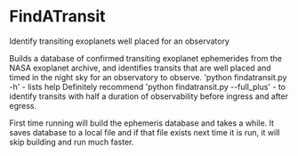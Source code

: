# FindATransit
Identify transiting exoplanets well placed for an observatory

Builds a database of confirmed transiting exoplanet ephemerides from the NASA exoplanet archive, and identifies transits that are well placed and timed in the night sky for an observatory to observe.
'python findatransit.py -h' - lists help
Definitely recommend 
'python findatransit.py --full_plus' - to identify transits with half a duration of observability before ingress and after egress.

First time running will build the ephemeris database and takes a while.  It saves database to a local file and if that file exists next time it is run, it will skip building and run much faster.
